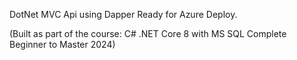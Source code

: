 DotNet MVC Api using Dapper
Ready for Azure Deploy.

(Built as part of the course: C# .NET Core 8 with MS SQL Complete Beginner to Master 2024)
